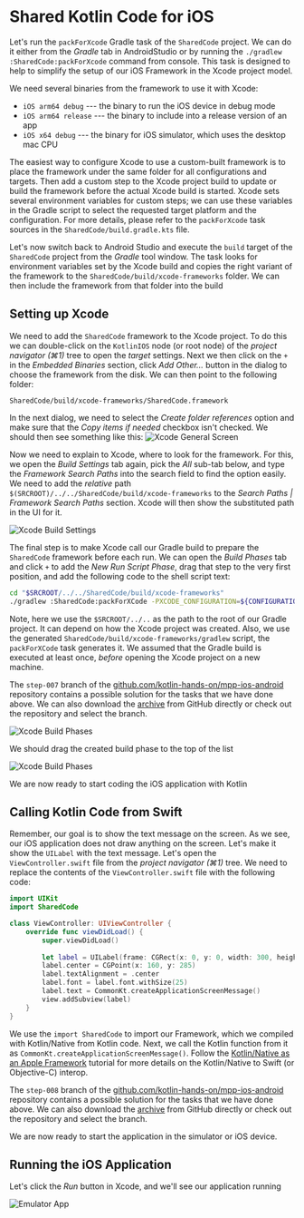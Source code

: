 # Shared Kotlin Code for iOS

Let's run the `packForXcode` Gradle task of the `SharedCode` project. We can do it either from
the _Gradle_ tab in AndroidStudio or by running the `./gradlew :SharedCode:packForXcode` command
from console. This task is designed to help to simplify the setup of our iOS Framework
in the Xcode project model.

We need several binaries from the framework to use it with Xcode:
- `iOS arm64 debug` --- the binary to run the iOS device in debug mode
- `iOS arm64 release` --- the binary to include into a release version of an app
- `iOS x64 debug` --- the binary for iOS simulator, which uses the desktop mac CPU

The easiest way to configure Xcode to use a custom-built framework is to
place the framework under the same folder for all configurations and targets.
Then add a custom step to the Xcode project build to update or build the
framework before the actual Xcode build is started. Xcode sets several environment
variables for custom steps; we can use these variables in the Gradle script to select
the requested target platform and the configuration. For more details,
please refer to the `packForXcode` task sources in the `SharedCode/build.gradle.kts` file. 

Let's now switch back to Android Studio and execute the `build` target of the `SharedCode` project from
the *Gradle* tool window. The task looks for environment variables set by the Xcode build and copies
the right variant of the framework to the `SharedCode/build/xcode-frameworks` folder. We can then include the
framework from that folder into the build

## Setting up Xcode

We need to add the `SharedCode` framework to the Xcode project.
To do this we can double-click on the `KotlinIOS` node (or root node) of the *project navigator (⌘1)* tree
to open the *target* settings.
Next we then click on the `+` in the *Embedded Binaries* section, click *Add Other...* button in the dialog
to choose the framework from the disk. We can then point to the following folder: 
```
SharedCode/build/xcode-frameworks/SharedCode.framework
```

In the next dialog, we need to select the _Create folder references_ option and make sure that the _Copy items if needed_
checkbox isn't checked. We should then see something like this: 
![Xcode General Screen](./assets/xcode-general.png)

Now we need to explain to Xcode, where to look for the framework.
For this, we open the *Build Settings* tab again, pick the *All* sub-tab below, and type the *Framework Search Paths* into
the search field to find the option easily. We need to add the *relative* path 
`$(SRCROOT)/../../SharedCode/build/xcode-frameworks` to the *Search Paths | Framework Search Paths* section.
Xcode will then show the substituted path in the UI for it.

![Xcode Build Settings](./assets/xcode-search-path.png)

The final step is to make Xcode call our Gradle build to prepare the `SharedCode` framework before each run.
We can open the *Build Phases* tab and click `+` to add the *New Run Script Phase*, drag that step to the very
first position, and add the following code to the shell script text:

```bash
cd "$SRCROOT/../../SharedCode/build/xcode-frameworks"
./gradlew :SharedCode:packForXCode -PXCODE_CONFIGURATION=${CONFIGURATION}
```

Note, here we use the `$SRCROOT/../..` as the path to the root of our Gradle project.
It can depend on how the Xcode project was created. Also, we use the generated
`SharedCode/build/xcode-frameworks/gradlew` script,
the `packForXCode` task generates it. We assumed that the Gradle build is executed at least once,
*before* opening the Xcode project on a new machine.

The `step-007` branch of the 
[github.com/kotlin-hands-on/mpp-ios-android](https://github.com/kotlin-hands-on/mpp-ios-android/tree/step-007)
repository contains a possible solution for the tasks that we have done above. We can also download the
[archive](https://github.com/kotlin-hands-on/mpp-ios-android/archive/step-007.zip) from GitHub directly or
check out the repository and select the branch.

![Xcode Build Phases](./assets/xcode-run-script.png)

We should drag the created build phase to the top of the list

![Xcode Build Phases](./assets/xcode-run-script-order.png)

We are now ready to start coding the iOS application with Kotlin

## Calling Kotlin Code from Swift

Remember, our goal is to show the text message on the screen. As we see, our iOS application does not draw
anything on the screen. Let's make it show the `UILabel` with the text message.
Let's open the `ViewController.swift` file from the *project navigator (⌘1)* tree.
We need to replace the contents of the `ViewController.swift` file with the following code:
 
```swift
import UIKit
import SharedCode

class ViewController: UIViewController {
    override func viewDidLoad() {
        super.viewDidLoad()
        
        let label = UILabel(frame: CGRect(x: 0, y: 0, width: 300, height: 21))
        label.center = CGPoint(x: 160, y: 285)
        label.textAlignment = .center
        label.font = label.font.withSize(25)
        label.text = CommonKt.createApplicationScreenMessage()
        view.addSubview(label)
    }
}
```
We use the `import SharedCode` to import our Framework, which we compiled with Kotlin/Native from Kotlin code.
Next, we call the Kotlin function from it as `CommonKt.createApplicationScreenMessage()`. Follow the 
[Kotlin/Native as an Apple Framework](/docs/tutorials/native/apple-framework.html) tutorial for
more details on the Kotlin/Native to Swift (or Objective-C) interop.

The `step-008` branch of the 
[github.com/kotlin-hands-on/mpp-ios-android](https://github.com/kotlin-hands-on/mpp-ios-android/tree/step-008)
repository contains a possible solution for the tasks that we have done above. We can also download the
[archive](https://github.com/kotlin-hands-on/mpp-ios-android/archive/step-008.zip) from GitHub directly or
check out the repository and select the branch.

We are now ready to start the application in the simulator or iOS device.

## Running the iOS Application

Let's click the *Run* button in Xcode, and we'll see our application running 

![Emulator App](./assets/iPhone-emulator-kotlin-rocks.png)
